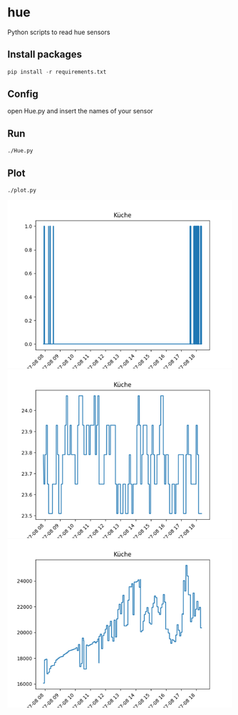 # hue
Python scripts to read hue sensors

## Install packages
```python
pip install -r requirements.txt
```

## Config
open Hue.py and insert the names of your sensor

## Run
```bash
./Hue.py
```

## Plot
```bash
./plot.py
```
![motion](images/kitchen_motion.png "Motion sensor")
![temperature](images/kitchen_temp.png "Temperature sensor")
![lightlevel](images/kitchen_light.png "Light sensor")

